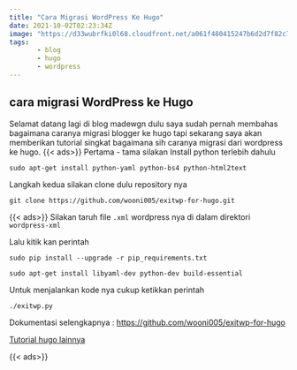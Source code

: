 ```yaml
---
title: "Cara Migrasi WordPress Ke Hugo"
date: 2021-10-02T02:23:34Z
image: "https://d33wubrfki0l68.cloudfront.net/a061f480415247b6d2d7f82c798dbf895670e7a5/85d79/assets/fromwordpresstohugo.png.webp"
tags:
       - blog
       - hugo
       - wordpress
---
```


## cara migrasi WordPress ke  Hugo

Selamat datang lagi di blog madewgn dulu saya sudah pernah membahas bagaimana caranya migrasi blogger ke hugo tapi sekarang saya akan memberikan tutorial singkat bagaimana sih caranya migrasi dari wordpress ke hugo.
{{< ads>}}
Pertama - tama silakan Install python terlebih dahulu

```shell
sudo apt-get install python-yaml python-bs4 python-html2text
```
Langkah kedua silakan clone dulu repository nya

```shell
git clone https://github.com/wooni005/exitwp-for-hugo.git
```
 {{< ads>}}
Silakan taruh file ```.xml``` wordpress nya di dalam direktori ```wordpress-xml```

Lalu kitik kan perintah

```shell
sudo pip install --upgrade -r pip_requirements.txt
```
```shell
sudo apt-get install libyaml-dev python-dev build-essential
```

Untuk menjalankan kode nya cukup  ketikkan perintah
```shell
./exitwp.py
```
Dokumentasi selengkapnya : https://github.com/wooni005/exitwp-for-hugo

[Tutorial hugo lainnya](/artikel/tutorial-hugo-lengkap/)

{{< ads>}}
